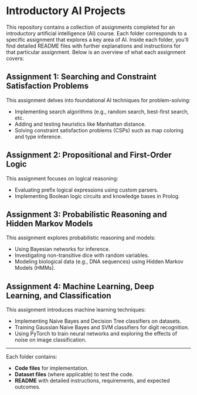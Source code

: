 # Introductory AI Projects

This repository contains a collection of assignments completed for an introductory artificial intelligence (AI) course. Each folder corresponds to a specific assignment that explores a key area of AI. Inside each folder, you'll find detailed README files with further explanations and instructions for that particular assignment. Below is an overview of what each assignment covers:

## Assignment 1: Searching and Constraint Satisfaction Problems
This assignment delves into foundational AI techniques for problem-solving:
- Implementing search algorithms (e.g., random search, best-first search, etc.
- Adding and testing heuristics like Manhattan distance.
- Solving constraint satisfaction problems (CSPs) such as map coloring and type inference.

## Assignment 2: Propositional and First-Order Logic
This assignment focuses on logical reasoning:
- Evaluating prefix logical expressions using custom parsers.
- Implementing Boolean logic circuits and knowledge bases in Prolog.

## Assignment 3: Probabilistic Reasoning and Hidden Markov Models
This assignment explores probabilistic reasoning and models:
- Using Bayesian networks for inference.
- Investigating non-transitive dice with random variables.
- Modeling biological data (e.g., DNA sequences) using Hidden Markov Models (HMMs).

## Assignment 4: Machine Learning, Deep Learning, and Classification
This assignment introduces machine learning techniques:
- Implementing Naive Bayes and Decision Tree classifiers on datasets.
- Training Gaussian Naive Bayes and SVM classifiers for digit recognition.
- Using PyTorch to train neural networks and exploring the effects of noise on image classification.

---

Each folder contains:
- **Code files** for implementation.
- **Dataset files** (where applicable) to test the code.
- **README** with detailed instructions, requirements, and expected outcomes.
